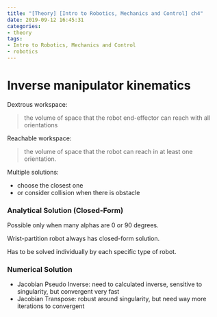 ```yaml
---
title: "[Theory] [Intro to Robotics, Mechanics and Control] ch4"
date: 2019-09-12 16:45:31
categories:
- theory
tags:
- Intro to Robotics, Mechanics and Control
- robotics
---
```


# Inverse manipulator kinematics

Dextrous workspace: 

> the volume of space that the robot end-effector can reach with all orientations

Reachable workspace:

> the volume of space that the robot can reach in at least one orientation.

Multiple solutions:

- choose the closest one
- or consider collision when there is obstacle

### Analytical Solution (Closed-Form)

Possible only when many alphas are 0 or 90 degrees.

Wrist-partition robot always has closed-form solution.

Has to be solved individually by each specific type of robot.

### Numerical Solution

- Jacobian Pseudo Inverse: need to calculated inverse, sensitive to singularity, but convergent very fast
- Jacobian Transpose: robust around singularity, but need way more iterations to convergent

